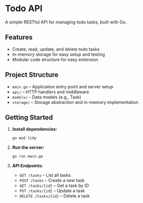 # Todo API

A simple RESTful API for managing todo tasks, built with Go.

## Features

- Create, read, update, and delete todo tasks
- In-memory storage for easy setup and testing
- Modular code structure for easy extension

## Project Structure

- `main.go` – Application entry point and server setup
- `api/` – HTTP handlers and middleware
- `models/` – Data models (e.g., Task)
- `storage/` – Storage abstraction and in-memory implementation

## Getting Started

1. **Install dependencies:**
   ```sh
   go mod tidy
   ```

2. **Run the server:**
   ```sh
   go run main.go
   ```

3. **API Endpoints:**
   - `GET /tasks` – List all tasks
   - `POST /tasks` – Create a new task
   - `GET /tasks/{id}` – Get a task by ID
   - `PUT /tasks/{id}` – Update a task
   - `DELETE /tasks/{id}` – Delete a task
